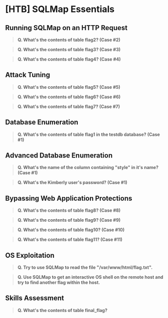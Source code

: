 # [HTB] SQLMap Essentials


## Running SQLMap on an HTTP Request

>**Q. What's the contents of table flag2? (Case #2)**

>**Q. What's the contents of table flag3? (Case #3)**

>**Q. What's the contents of table flag4? (Case #4)**

## Attack Tuning

>**Q. What's the contents of table flag5? (Case #5)**

>**Q. What's the contents of table flag6? (Case #6)**

>**Q. What's the contents of table flag7? (Case #7)**

## Database Enumeration

>**Q. What's the contents of table flag1 in the testdb database? (Case #1)**

## Advanced Database Enumeration

>**Q. What's the name of the column containing "style" in it's name? (Case #1)**

>**Q. What's the Kimberly user's password? (Case #1)**

## Bypassing Web Application Protections

>**Q. What's the contents of table flag8? (Case #8)**
 
>**Q. What's the contents of table flag9? (Case #9)**

>**Q. What's the contents of table flag10? (Case #10)**

>**Q. What's the contents of table flag11? (Case #11)**

## OS Exploitation

>**Q. Try to use SQLMap to read the file "/var/www/html/flag.txt".**

>**Q. Use SQLMap to get an interactive OS shell on the remote host and try to find another flag within the host.**

## Skills Assessment

>**Q. What's the contents of table final_flag?**
